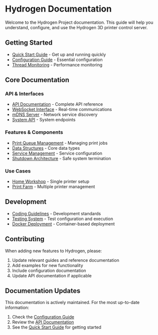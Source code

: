 # Hydrogen Documentation

Welcome to the Hydrogen Project documentation. This guide will help you understand, configure, and use the Hydrogen 3D printer control server.

## Getting Started

- [Quick Start Guide](./guides/quick-start.md) - Get up and running quickly
- [Configuration Guide](./reference/configuration.md) - Essential configuration
- [Thread Monitoring](./thread_monitoring.md) - Performance monitoring

## Core Documentation

### API & Interfaces

- [API Documentation](./api.md) - Complete API reference
- [WebSocket Interface](./web_socket.md) - Real-time communications
- [mDNS Server](./mdns_server.md) - Network service discovery
- [System API](./api/system/system_info.md) - System endpoints

### Features & Components

- [Print Queue Management](./print_queue.md) - Managing print jobs
- [Data Structures](./reference/data_structures.md) - Core data types
- [Service Management](./service.md) - Service configuration
- [Shutdown Architecture](./shutdown_architecture.md) - Safe system termination

### Use Cases

- [Home Workshop](./guides/use-cases/home-workshop.md) - Single printer setup
- [Print Farm](./guides/use-cases/print-farm.md) - Multiple printer management

## Development

- [Coding Guidelines](./coding_guidelines.md) - Development standards
- [Testing System](./testing.md) - Test configuration and execution
- [Docker Deployment](./deployment/docker.md) - Container-based deployment

## Contributing

When adding new features to Hydrogen, please:

1. Update relevant guides and reference documentation
2. Add examples for new functionality
3. Include configuration documentation
4. Update API documentation if applicable

## Documentation Updates

This documentation is actively maintained. For the most up-to-date information:

1. Check the [Configuration Guide](./reference/configuration.md)
2. Review the [API Documentation](./api.md)
3. See the [Quick Start Guide](./guides/quick-start.md) for getting started
